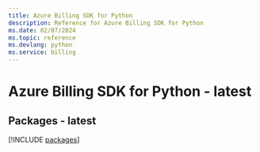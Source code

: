 ```yaml
---
title: Azure Billing SDK for Python
description: Reference for Azure Billing SDK for Python
ms.date: 02/07/2024
ms.topic: reference
ms.devlang: python
ms.service: billing
---
```

# Azure Billing SDK for Python - latest
## Packages - latest
[!INCLUDE [packages](billing-index.md)]